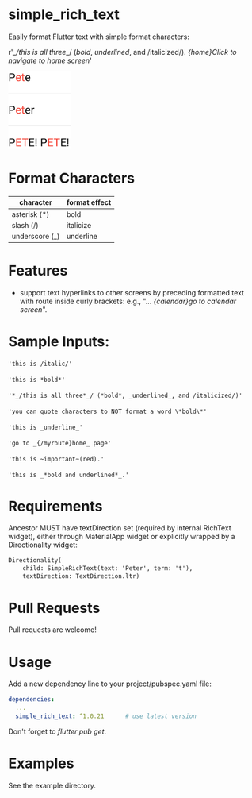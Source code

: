 # simple_rich_text

Easily format Flutter text with simple format characters:

r'*_/this is all three*_/ (*bold*, _underlined_, and /italicized/). _{home}Click to navigate to home screen_'

![Screenshot](example.png)

 


# Format Characters

| character      | format effect                |
|-----------|----------------------|
| asterisk (*)       | bold            |
| slash (/)       | italicize            |
| underscore (_)       | underline            |



# Features

- support text hyperlinks to other screens by preceding formatted text with route inside curly brackets:  e.g., "... _{calendar}go to calendar screen_".




# Sample Inputs:
```
'this is /italic/'

'this is *bold*'

'*_/this is all three*_/ (*bold*, _underlined_, and /italicized/)'

'you can quote characters to NOT format a word \*bold\*'

'this is _underline_'

'go to _{/myroute}home_ page'

'this is ~important~(red).'

'this is _*bold and underlined*_.'
```


# Requirements
Ancestor MUST have textDirection set (required by internal RichText widget), either through MaterialApp widget or explicitly wrapped by a Directionality widget:
```
Directionality(
    child: SimpleRichText(text: 'Peter', term: 't'),
    textDirection: TextDirection.ltr)
```


# Pull Requests
Pull requests are welcome!


# Usage
Add a new dependency line to your project/pubspec.yaml file:

```yaml
dependencies:
  ...
  simple_rich_text: ^1.0.21      # use latest version
```

Don't forget to *flutter pub get*.


# Examples

See the example directory.